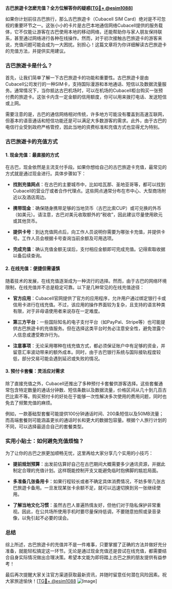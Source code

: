 **古巴旅遊卡怎麽充值？全方位解答你的疑惑[[TG💪+ @esim1088](https://t.me/s/esim1088)]**

如果你计划前往古巴旅行，那么古巴旅遊卡（Cubacell SIM Card）绝对是不可忽视的重要环节之一。这张小小的卡片是古巴本地通信网络Cubacell提供的服务载体，它不仅能让游客在古巴使用本地的移动网络，还能帮助你与家人朋友保持联系，甚至通过网络进行各种在线操作。然而，对于初次接触古巴旅遊卡的游客来说，充值问题可能会成为一大困扰。别担心！这篇文章将为你详细解读古巴旅遊卡的充值方法，并提供实用建议。

### 古巴旅遊卡是什么？

首先，让我们简单了解一下古巴旅遊卡的功能和重要性。古巴旅遊卡是由Cubacell公司发行的一种SIM卡，支持国际漫游和本地通话、短信以及数据流量服务。通常情况下，当你抵达古巴机场时，可以在机场的Cubacell柜台购买一张预付费的旅遊卡。这张卡内含一定金额的信用额度，你可以用来拨打电话、发送短信或上网。

需要注意的是，古巴的通信网络相对传统，许多地方可能没有覆盖到高速互联网，但基本的语音通话和短信功能还是可以满足大多数游客的需求。此外，由于古巴的电信行业受到政府严格管控，因此当地的资费标准和充值方式也显得尤为特别。

### 古巴旅遊卡的充值方式

#### 1. 现金充值：最直接的方式

在古巴，现金依然是主流支付手段。如果你想给自己的古巴旅遊卡充值，最常见的方式就是通过现金进行。具体步骤如下：

- **找到充值网点**：在古巴的主要城市中，比如哈瓦那、圣地亚哥等，都可以找到Cubacell的营业厅或者合作代理点。这些网点通常分布在市中心、大型商场附近以及酒店周边。
  
- **携带现金**：确保随身携带足够的当地货币（古巴比索CUP）或可兑换的外币（如美元）。请注意，古巴对美元收取额外的“税收”，因此建议尽量使用欧元或其他货币。

- **提供卡号**：到达充值网点后，向工作人员说明你需要为哪张卡充值，并提供卡号。工作人员会根据卡号查询当前余额及可用选项。

- **完成充值**：确认充值金额无误后，支付相应金额即可完成充值。记得索取收据以备后续查询。

#### 2. 在线充值：便捷但需谨慎

随着技术的发展，在线充值逐渐成为一种流行的选择。然而，由于古巴的网络环境限制，在线充值并不总是稳定可靠。以下是几种常见的在线充值途径：

- **官方应用**：Cubacell官网提供了官方的应用程序，允许用户通过绑定银行卡或信用卡进行在线充值。不过，该应用的操作界面较为复杂，且支持的语言种类有限，对于非母语使用者来说存在一定难度。

- **第三方平台**：一些国际知名的电子支付平台（如PayPal、Stripe等）也可能提供古巴旅遊卡的充值服务。但在选择这类平台时务必注意安全性，避免泄露个人信息或遭受欺诈行为。

- **注意事项**：无论采用哪种在线充值方式，都必须保证账户中有足够的资金，并留意汇率波动带来的额外成本。同时，由于古巴银行系统与国际接轨程度较低，部分交易可能会遇到延迟或失败的情况。

#### 3. 预付卡套餐：灵活应对需求

除了直接充值之外，Cubacell还推出了多种预付卡套餐供游客选择。这些套餐通常包含特定数量的通话分钟数、短信条数以及数据流量，价格区间从几十到几百古巴比索不等。购买预付卡的好处在于能够一次性解决多次使用的费用问题，同时也免去了频繁充值的麻烦。

例如，一款基础型套餐可能提供100分钟通话时间、200条短信以及50MB流量；而高端套餐则可能涵盖更长的通话时长和更大的数据包容量。根据个人旅行计划的不同，可以选择最适合自己的套餐类型。

### 实用小贴士：如何避免充值烦恼？

为了让你的古巴之旅更加顺畅无忧，这里再给大家分享几个实用的小技巧：

- **提前规划预算**：出发前估算好自己在古巴期间大概需要多少通讯资源，并据此制定合理的充值计划。这样既能控制开支又能避免临时抱佛脚的尴尬局面。

- **多准备几张备用卡**：如果行程较长或者不确定具体消费情况，不妨多带几张古巴旅遊卡备用。一旦发现某张卡余额不足，就可以迅速切换到另一张继续使用。

- **了解当地文化习惯**：虽然古巴人普遍热情友好，但他们对于隐私保护非常重视。因此，在公共场所使用手机时要尽量保持低调，不要随意拍照或录音录像，以免引起不必要的误会。

### 总结

综上所述，古巴旅遊卡的充值并不是一件难事，只要掌握了正确的方法并做好充分准备，就能轻松搞定这一环节。无论是通过现金充值还是尝试在线充值，都需要结合自身实际情况做出合理决策。希望本文能为即将踏上古巴之旅的朋友提供有益参考！

最后再次提醒大家关注官方渠道获取最新资讯，并随时留意任何潜在风险因素。祝大家旅途愉快！[[TG💪+ @esim1088](https://t.me/s/esim1088) ![Image](https://i.postimg.cc/4NQfJmqS/Snipaste-2025-05-13-00-14-12.png)]